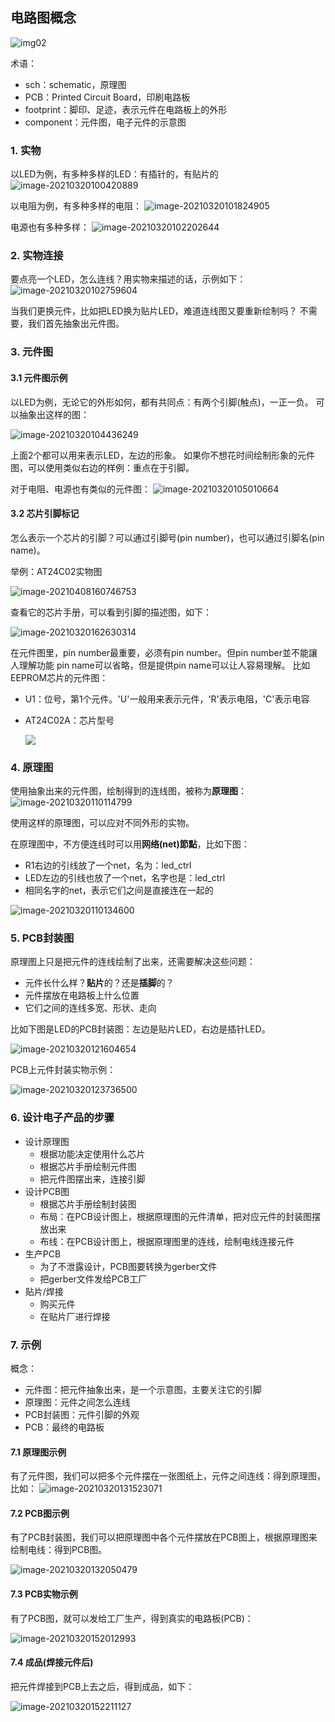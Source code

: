 ## 电路图概念

![img02](./screenshot/img02.PNG)

术语：

* sch：schematic，原理图
* PCB：Printed Circuit Board，印刷电路板
* footprint：脚印、足迹，表示元件在电路板上的外形
* component：元件图，电子元件的示意图

### 1. 实物

以LED为例，有多种多样的LED：有插针的，有贴片的
![image-20210320100420889](pic/01_预备知识与概述/14_led.png)

以电阻为例，有多种多样的电阻：
![image-20210320101824905](pic/01_预备知识与概述/15_resistor.png)

电源也有多种多样：
![image-20210320102202644](pic/01_预备知识与概述/16_power.png)

### 2. 实物连接

要点亮一个LED，怎么连线？用实物来描述的话，示例如下：
![image-20210320102759604](pic/01_预备知识与概述/17_led_circuit.png)

当我们更换元件，比如把LED换为贴片LED，难道连线图又要重新绘制吗？
不需要，我们首先抽象出元件图。



### 3. 元件图

#### 3.1 元件图示例

以LED为例，无论它的外形如何，都有共同点：有两个引脚(触点)，一正一负。
可以抽象出这样的图：

![image-20210320104436249](pic/01_预备知识与概述/18_led_component.png)

上面2个都可以用来表示LED，左边的形象。
如果你不想花时间绘制形象的元件图，可以使用类似右边的样例：重点在于引脚。



对于电阻、电源也有类似的元件图：
![image-20210320105010664](pic/01_预备知识与概述/19_pwr_resistor_component.png)

#### 3.2 芯片引脚标记

怎么表示一个芯片的引脚？可以通过引脚号(pin number)，也可以通过引脚名(pin name)。

举例：AT24C02实物图

![image-20210408160746753](pic/01_预备知识与概述/32_at24c02_pic.png)

查看它的芯片手册，可以看到引脚的描述图，如下：

![image-20210320162630314](pic/01_预备知识与概述/28_chip_pins.png)

在元件图里，pin number最重要，必须有pin number。但pin number並不能讓人理解功能
pin name可以省略，但是提供pin name可以让人容易理解。
比如EEPROM芯片的元件图：

* U1：位号，第1个元件。'U'一般用来表示元件，'R'表示电阻，'C'表示电容

* AT24C02A：芯片型号

  ![](pic/01_预备知识与概述/29_at24c02_component.png)



### 4. 原理图

使用抽象出来的元件图，绘制得到的连线图，被称为**原理图**：
![image-20210320110114799](pic/01_预备知识与概述/20_led_sch.png)

使用这样的原理图，可以应对不同外形的实物。



在原理图中，不方便连线时可以用**网络(net)節點**，比如下图：

* R1右边的引线放了一个net，名为：led_ctrl
* LED左边的引线也放了一个net，名字也是：led_ctrl
* 相同名字的net，表示它们之间是直接连在一起的

![image-20210320110134600](pic/01_预备知识与概述/21_led_sch_use_net.png)



### 5. PCB封装图

原理图上只是把元件的连线绘制了出来，还需要解决这些问题：

* 元件长什么样？**贴片**的？还是**插脚**的？
* 元件摆放在电路板上什么位置
* 它们之间的连线多宽、形状、走向

比如下图是LED的PCB封装图：左边是贴片LED，右边是插针LED。

![image-20210320121604654](pic/01_预备知识与概述/22_led_footprint.png)



PCB上元件封装实物示例：

![image-20210320123736500](pic/01_预备知识与概述/23_pcb_example.png)

### 6. 设计电子产品的步骤

* 设计原理图
  * 根据功能决定使用什么芯片
  * 根据芯片手册绘制元件图
  * 把元件图摆出来，连接引脚
* 设计PCB图
  * 根据芯片手册绘制封装图
  * 布局：在PCB设计图上，根据原理图的元件清单，把对应元件的封装图摆放出来
  * 布线：在PCB设计图上，根据原理图里的连线，绘制电线连接元件
* 生产PCB
  * 为了不泄露设计，PCB图要转换为gerber文件
  * 把gerber文件发给PCB工厂
* 贴片/焊接
  * 购买元件
  * 在贴片厂进行焊接



### 7. 示例

概念：

* 元件图：把元件抽象出来，是一个示意图，主要关注它的引脚
* 原理图：元件之间怎么连线
* PCB封装图：元件引脚的外观
* PCB：最终的电路板

#### 7.1 原理图示例

有了元件图，我们可以把多个元件摆在一张图纸上，元件之间连线：得到原理图，比如：
![image-20210320131523071](pic/01_预备知识与概述/24_sch_example.png)



#### 7.2 PCB图示例

有了PCB封装图，我们可以把原理图中各个元件摆放在PCB图上，根据原理图来绘制电线：得到PCB图。

![image-20210320132050479](pic/01_预备知识与概述/25_pcb_example.png)

#### 7.3 PCB实物示例

有了PCB图，就可以发给工厂生产，得到真实的电路板(PCB)：

![image-20210320152012993](pic/01_预备知识与概述/26_pcb_prodoctor_example.png)



#### 7.4 成品(焊接元件后)

把元件焊接到PCB上去之后，得到成品，如下：

![image-20210320152211127](pic/01_预备知识与概述/27_prodoctor_example.png)